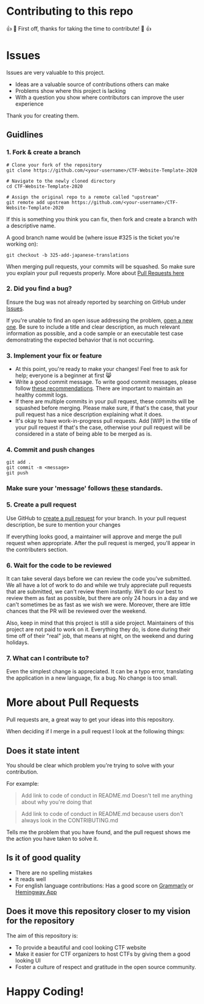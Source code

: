 # Contributing to this repo

:+1: :tada: First off, thanks for taking the time to contribute! :tada: :+1:


# Issues

Issues are very valuable to this project.

* Ideas are a valuable source of contributions others can make
* Problems show where this project is lacking
* With a question you show where contributors can improve the user experience

Thank you for creating them.

## Guidlines

### 1. Fork & create a branch

```shell
# Clone your fork of the repository
git clone https://github.com/<your-username>/CTF-Website-Template-2020

# Navigate to the newly cloned directory
cd CTF-Website-Template-2020

# Assign the original repo to a remote called "upstream"
git remote add upstream https://github.com/<your-username>/CTF-Website-Template-2020
```
If this is something you think you can fix, then fork and create a branch with a descriptive name.

A good branch name would be (where issue #325 is the ticket you're working on):

```shell
git checkout -b 325-add-japanese-translations
```

When merging pull requests, your commits will be squashed. So make sure you explain your pull requests properly. More about [Pull Requests here](#Pull-Requests)

### 2.  Did you find a bug?

Ensure the bug was not already reported by searching on GitHub under [Issues](https://github.com/ashawe/CTF-Website-Template-2020/issues?q=is%3Aissue+is%3Aopen+sort%3Aupdated-desc).

If you're unable to find an open issue addressing the problem, [open a new one](https://github.com/ashawe/CTF-Website-Template-2020/issues/new). Be sure to include a title and clear description, as much relevant information as possible, and a code sample or an executable test case demonstrating the expected behavior that is not occurring.

### 3. Implement your fix or feature

*    At this point, you're ready to make your changes! Feel free to ask for help; everyone is a beginner at first 😸
*    Write a good commit message. To write good commit messages, please follow [these recommendations](https://github.com/ashawe/CTF-Website-Template-2020/blob/master/COMMIT-GUIDLINES.md). There are important to maintain an healthy commit logs.
*    If there are multiple commits in your pull request, these commits will be squashed before merging. Please make sure, if that's the case, that your pull request has a nice description explaining what it does.
*    It's okay to have work-in-progress pull requests. Add [WIP] in the title of your pull request if that's the case, otherwise your pull request will be considered in a state of being able to be merged as is.


### 4. Commit and push changes

```shell
git add .
git commit -m <message>
git push
```

### Make sure your 'message' follows [these](https://github.com/ashawe/CTF-Website-Template-2020/blob/master/COMMIT-GUIDLINES.md) standards.

### 5. Create a pull request

Use GitHub to [create a pull request](https://help.github.com/en/desktop/contributing-to-projects/creating-a-pull-request) for your branch. In your pull request description, be sure to mention your changes

If everything looks good, a maintainer will approve and merge the pull request when appropriate. After the pull request is merged, you'll appear in the contributers section.

### 6. Wait for the code to be reviewed

It can take several days before we can review the code you've submitted. We all have a lot of work to do and while we truly appreciate pull requests that are submitted, we can't review them instantly. We'll do our best to review them as fast as possible, but there are only 24 hours in a day and we can't sometimes be as fast as we wish we were. Moreover, there are little chances that the PR will be reviewed over the weekend.

Also, keep in mind that this project is still a side project. Maintainers of this project are not paid to work on it. Everything they do, is done during their time off of their "real" job, that means at night, on the weekend and during holidays.

### 7. What can I contribute to?

Even the simplest change is appreciated. It can be a typo error, translating the application in a new language, fix a bug. No change is too small.

# More about Pull Requests

Pull requests are, a great way to get your ideas into this repository.

When deciding if I merge in a pull request I look at the following things:

## Does it state intent

You should be clear which problem you're trying to solve with your contribution.

For example:

> Add link to code of conduct in README.md
Doesn't tell me anything about why you're doing that

> Add link to code of conduct in README.md because users don't always look in the CONTRIBUTING.md

Tells me the problem that you have found, and the pull request shows me the action you have taken to solve it.


## Is it of good quality

* There are no spelling mistakes
* It reads well
* For english language contributions: Has a good score on [Grammarly](grammarly.com) or [Hemingway App](http://www.hemingwayapp.com/)

## Does it move this repository closer to my vision for the repository

The aim of this repository is:

* To provide a beautiful and cool looking CTF website
* Make it easier for CTF organizers to host CTFs by giving them a good looking UI
* Foster a culture of respect and gratitude in the open source community.

# Happy Coding!
